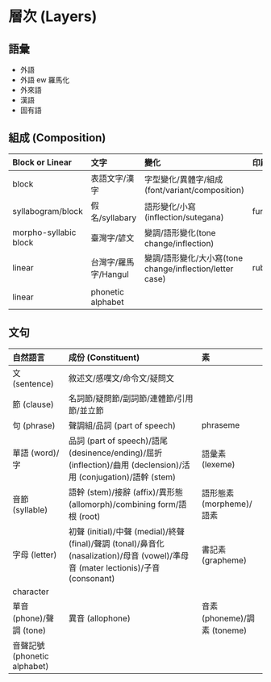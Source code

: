 # 層次 (Layers)

## 語彙

* 外語
* 外語 ew 羅馬化
* 外來語
* 漢語
* 固有語

## 組成 (Composition)

| Block or Linear | 文字 | 變化 | 印刷 |
| :--- | :--- | :--- | :--- |
| block | 表語文字/漢字 | 字型變化/異體字/組成(font/variant/composition) ||
| syllabogram/block | 假名/syllabary | 語形變化/小寫(inflection/sutegana) | furigana |
| morpho-syllabic block | 臺灣字/諺文 | 變調/語形變化(tone change/inflection) ||
| linear | 台灣字/羅馬字/Hangul | 變調/語形變化/大小寫(tone change/inflection/letter case) | ruby |
| linear | phonetic alphabet |||

## 文句

| 自然語言 | 成份 (Constituent) | 素 |
| :--- | :--- | :--- |
| 文 (sentence) | 敘述文/感嘆文/命令文/疑問文 ||
| 節 (clause) | 名詞節/疑問節/副詞節/連體節/引用節/並立節 ||
| 句 (phrase) | 聲調組/品詞 (part of speech) | phraseme |
| 單語 (word)/字 | 品詞 (part of speech)/語尾 (desinence/ending)/屈折 (inflection)/曲用 (declension)/活用 (conjugation)/語幹 (stem) | 語彙素 (lexeme) |
| 音節 (syllable) | 語幹 (stem)/接辭 (affix)/異形態 (allomorph)/combining form/語根 (root)  | 語形態素 (morpheme)/語素 |
| 字母 (letter) | 初聲 (initial)/中聲 (medial)/終聲 (final)/聲調 (tonal)/鼻音化 (nasalization)/母音 (vowel)/準母音 (mater lectionis)/子音 (consonant) | 書記素 (grapheme) |
| character |||
| 單音 (phone)/聲調 (tone) | 異音 (allophone) | 音素 (phoneme)/調素 (toneme) |
| 音聲記號 (phonetic alphabet) |||
